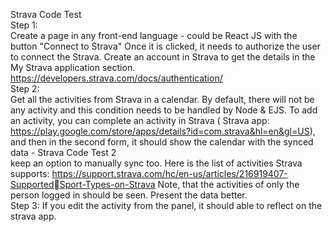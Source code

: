 Strava Code Test <br>
Step 1:<br>
Create a page in any front-end language - could be React JS with the button
"Connect to Strava" Once it is clicked, it needs to authorize the user to connect
the Strava. Create an account in Strava to get the details in the My Strava
application section. <br>
https://developers.strava.com/docs/authentication/ <br>
Step 2:<br>
Get all the activities from Strava in a calendar. By default, there will not be any
activity and this condition needs to be handled by Node & EJS. To add an
activity, you can complete an activity in Strava ( Strava app: 
https://play.google.com/store/apps/details?id=com.strava&hl=en&gl=US), and
then in the second form, it should show the calendar with the synced data -
Strava Code Test 2<br>
keep an option to manually sync too. Here is the list of activities Strava
supports: https://support.strava.com/hc/en-us/articles/216919407-SupportedSport-Types-on-Strava
Note, that the activities of only the person logged in should be seen. Present
the data better.  <br>
Step 3: If you edit the activity from the panel, it should able to reflect on the
strava app.<br>
